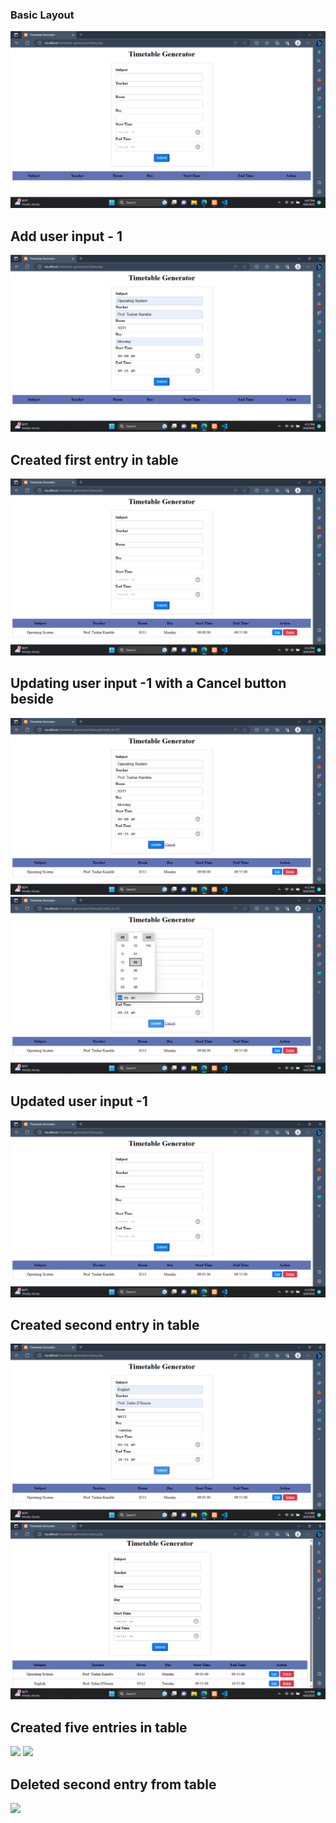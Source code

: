 <h3>Basic Layout</h3> 
<img src="./TimeTableCraft/Screenshots/Screenshot (19).png"></img>

<h2>Add user input - 1</h2> 
<img src="./TimeTableCraft/Screenshots/Screenshot (20).png"></img>

<h2>Created first entry in table</h2> 
<img src="./TimeTableCraft/Screenshots/Screenshot (21).png"></img>

<h2>Updating user input -1 with a Cancel button beside </h2> 
<img src="./TimeTableCraft/Screenshots/Screenshot (22).png"></img>
<img src="./TimeTableCraft/Screenshots/Screenshot (23).png"></img>

<h2>Updated user input -1</h2> 
<img src="./TimeTableCraft/Screenshots/Screenshot (24).png"></img>

<h2>Created second entry in table</h2> 
<img src="./TimeTableCraft/Screenshots/Screenshot (25).png"></img>
<img src="./TimeTableCraft/Screenshots/Screenshot (26).png"></img>

<h2>Created five entries in table</h2> 
<img src="./TimeTableCraft/Screenshots/Screenshot (27).png"></img>
<img src="./TimeTableCraft/Screenshots/Screenshot (28).png"></img>

<h2>Deleted second entry from table</h2> 
<img src="./TimeTableCraft/Screenshots/Screenshot (29).png"></img>




